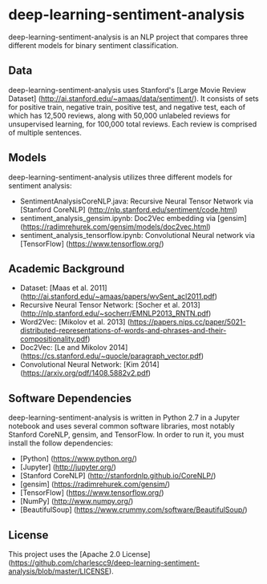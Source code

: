 # deep-learning-sentiment-analysis
deep-learning-sentiment-analysis is an NLP project that compares three different models for binary sentiment classification. 

## Data
deep-learning-sentiment-analysis uses Stanford's [Large Movie Review Dataset] (http://ai.stanford.edu/~amaas/data/sentiment/). It consists of sets for positive train, negative train, positive test, and negative test, each of which has 12,500 reviews, along with 50,000 unlabeled reviews for unsupervised learning, for 100,000 total reviews. Each review is comprised of multiple sentences.

## Models
deep-learning-sentiment-analysis utilizes three different models for sentiment analysis:
* SentimentAnalysisCoreNLP.java: Recursive Neural Tensor Network via [Stanford CoreNLP] (http://nlp.stanford.edu/sentiment/code.html)
* sentiment_analysis_gensim.ipynb: Doc2Vec embedding via [gensim] (https://radimrehurek.com/gensim/models/doc2vec.html)
* sentiment_analysis_tensorflow.ipynb: Convolutional Neural network via [TensorFlow] (https://www.tensorflow.org/)

## Academic Background
* Dataset: [Maas et al. 2011] (http://ai.stanford.edu/~amaas/papers/wvSent_acl2011.pdf)
* Recursive Neural Tensor Network: [Socher et al. 2013] (http://nlp.stanford.edu/~socherr/EMNLP2013_RNTN.pdf)
* Word2Vec: [Mikolov et al. 2013] (https://papers.nips.cc/paper/5021-distributed-representations-of-words-and-phrases-and-their-compositionality.pdf)
* Doc2Vec: [Le and Mikolov 2014] (https://cs.stanford.edu/~quocle/paragraph_vector.pdf)
* Convolutional Neural Network: [Kim 2014] (https://arxiv.org/pdf/1408.5882v2.pdf)

## Software Dependencies
deep-learning-sentiment-analysis is written in Python 2.7 in a Jupyter notebook and uses several common software libraries, most notably Stanford CoreNLP, gensim, and TensorFlow. In order to run it, you  must install the follow dependencies:
* [Python] (https://www.python.org/)
* [Jupyter] (http://jupyter.org/)
* [Stanford CoreNLP] (http://stanfordnlp.github.io/CoreNLP/)
* [gensim] (https://radimrehurek.com/gensim/)
* [TensorFlow] (https://www.tensorflow.org/)
* [NumPy] (http://www.numpy.org/)
* [BeautifulSoup] (https://www.crummy.com/software/BeautifulSoup/)

## License
This project uses the [Apache 2.0 License] (https://github.com/charlescc9/deep-learning-sentiment-analysis/blob/master/LICENSE).
